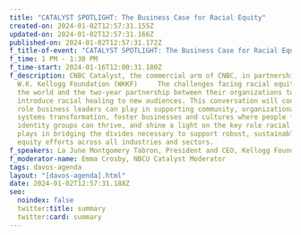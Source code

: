 ```yaml
---
title: "CATALYST SPOTLIGHT: The Business Case for Racial Equity"
created-on: 2024-01-02T12:57:31.155Z
updated-on: 2024-01-02T12:57:31.166Z
published-on: 2024-01-02T12:57:31.172Z
f_title-of-event: "CATALYST SPOTLIGHT: The Business Case for Racial Equity"
f_time: 1 PM - 1:30 PM
f_time-start: 2024-01-16T12:00:31.180Z
f_description: CNBC Catalyst, the commercial arm of CNBC, in partnership with
  W.K. Kellogg Foundation (WKKF)     The challenges facing racial equity around
  the world and the two-year partnership between their organizations to
  introduce racial healing to new audiences. This conversation will consider the
  role business leaders can play in supporting community, organizational and
  systems transformation, foster businesses and cultures where people from all
  identity groups can thrive, and shine a light on the key role racial healing
  plays in bridging the divides necessary to support robust, sustainable racial
  equity efforts across all industries and sectors.
f_speakers: La June Montgomery Tabron, President and CEO, Kellogg Foundation
f_moderator-name: Emma Crosby, NBCU Catalyst Moderator
tags: davos-agenda
layout: "[davos-agenda].html"
date: 2024-01-02T12:57:31.188Z
seo:
  noindex: false
  twitter:title: summary
  twitter:card: summary
---
```

